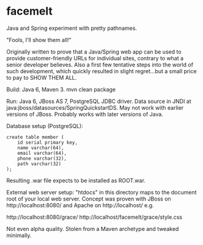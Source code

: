facemelt
========

Java and Spring experiment with pretty pathnames.

"Fools, I'll show them all!"

Originally written to prove that a Java/Spring web app can be used
to provide customer-friendly URLs for individual sites, contrary
to what a senior developer believes.  Also a first few tentative
steps into the world of such development, which quickly resulted
in slight regret...but a small price to pay to SHOW THEM ALL.

Build: Java 6, Maven 3.  mvn clean package

Run: Java 6, JBoss AS 7, PostgreSQL JDBC driver.  Data source in
JNDI at java:jboss/datasources/SpringQuickstartDS.  May not work
with earlier versions of JBoss.  Probably works with later versions
of Java.

Database setup (PostgreSQL):

	create table member (
		id serial primary key,
		name varchar(64),
		email varchar(64),
		phone varchar(32),
		path varchar(32)
	);

Resulting .war file expects to be installed as ROOT.war.

External web server setup: "htdocs" in this directory maps to the
document root of your local web server.  Concept was proven with
JBoss on http://localhost:8080/ and Apache on http://localhost/ e.g.

http://localhost:8080/grace/
http://localhost/facemelt/grace/style.css

Not even alpha quality.  Stolen from a Maven archetype and tweaked minimally.

